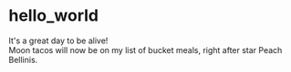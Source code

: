 # hello_world

It's a great day to be alive!  
Moon tacos will now be on my list of bucket meals, right after star Peach Bellinis.
